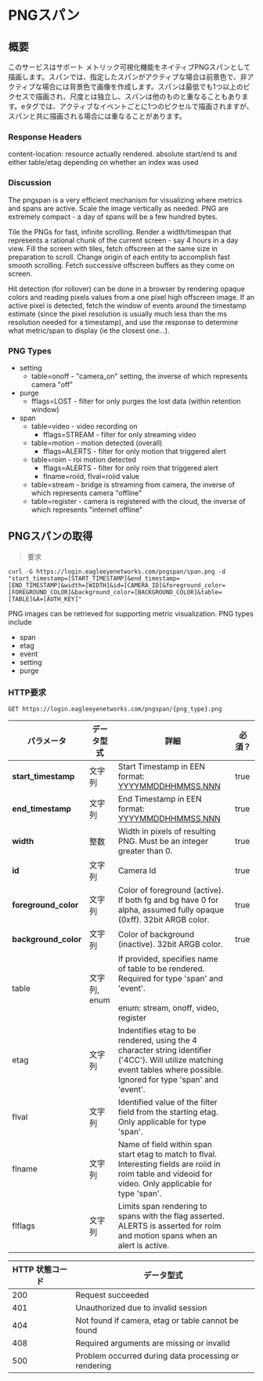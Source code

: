 # PNGスパン

<!--===================================================================-->
## 概要

このサービスはサポート メトリック可視化機能をネイティブPNGスパンとして描画します。スパンでは、指定したスパンがアクティブな場合は前景色で、非アクティブな場合には背景色で画像を作成します。スパンは最低でも1つ以上のピクセスで描画され、尺度とは独立し、スパンは他のものと重なることもあります。eタグでは、アクティブなイベントごとに1つのピクセルで描画されますが、スパンと共に描画される場合には重なることがあります。


### Response Headers

content-location: resource actually rendered. absolute start/end ts and either table/etag depending on whether an index was used

### Discussion

The pngspan is a very efficient mechanism for visualizing where metrics and spans are active. Scale the image vertically as needed. PNG are extremely compact - a day of spans will be a few hundred bytes.

Tile the PNGs for fast, infinite scrolling. Render a width/timespan that represents a rational chunk of the current screen - say 4 hours in a day view. Fill the screen with tiles, fetch offscreen at the same size in preparation to scroll. Change origin of each entity to accomplish fast smooth scrolling. Fetch successive offscreen buffers as they come on screen.

Hit detection (for rollover) can be done in a browser by rendering opaque colors and reading pixels values from a one pixel high offscreen image. If an active pixel is detected, fetch the window of events around the timestamp estimate (since the pixel resolution is usually much less than the ms resolution needed for a timestamp), and use the response to determine what metric/span to display (ie the closest one…).

### PNG Types

  * setting
  	* table=onoff - "camera_on" setting, the inverse of which represents camera "off"
  * purge
	* fflags=LOST - filter for only purges the lost data (within retention window)
  * span
  	* table=video - video recording on
	  * fflags=STREAM - filter for only streaming video	
	* table=motion - motion detected (overall)
	  * fflags=ALERTS - filter for only motion that triggered alert
	* table=roim - roi motion detected
	  * fflags=ALERTS - filter for only roim that triggered alert
	  * flname=roiid, flval=roiid value
	* table=stream - bridge is streaming from camera, the inverse of which represents camera "offline"
	* table=register - camera is registered with the cloud, the inverse of which represents "internet offline"

<!--===================================================================-->
## PNGスパンの取得

> 要求

```shell
curl -G https://login.eagleeyenetworks.com/pngspan/span.png -d "start_timestamp=[START_TIMESTAMP]&end_timestamp=[END_TIMESTAMP]&width=[WIDTH]&id=[CAMERA_ID]&foreground_color=[FOREGROUND_COLOR]&background_color=[BACKGROUND_COLOR]&table=[TABLE]&A=[AUTH_KEY]"
```

PNG images can be retrieved for supporting metric visualization. PNG types include

  * span
  * etag
  * event
  * setting
  * purge

### HTTP要求

`GET https://login.eagleeyenetworks.com/pngspan/{png_type}.png`

パラメータ          		| データ型式     | 詳細          | 必須？
---------          		| -----------   | -----------   | -----------
**start_timestamp**		| 文字列        | Start Timestamp in EEN format: [YYYYMMDDHHMMSS.NNN](#een-timestamp) | true
**end_timestamp**  		| 文字列        | End Timestamp in EEN format: [YYYYMMDDHHMMSS.NNN](#een-timestamp) | true
**width**         		| 整数        	| Width in pixels of resulting PNG. Must be an integer greater than 0. | true
**id**         			| 文字列        | Camera Id | true
**foreground_color**    | 文字列        | Color of foreground (active). If both fg and bg have 0 for alpha, assumed fully opaque (0xff). 32bit ARGB color. | true
**background_color**    | 文字列        | Color of background (inactive). 32bit ARGB color. | true
table    				| 文字列, enum  | If provided, specifies name of table to be rendered. Required for type 'span' and 'event'. <br><br>enum: stream, onoff, video, register
etag    				| 文字列        | Indentifies etag to be rendered, using the 4 character string identifier ('4CC'). Will utilize matching event tables where possible. Ignored for type 'span' and 'event'.
flval    				| 文字列        | Identified value of the filter field from the starting etag. Only applicable for type 'span'.
flname					| 文字列 		| Name of field within span start etag to match to flval. Interesting fields are roiid in roim table and videoid for video. Only applicable for type 'span'.
flflags    				| 文字列        | Limits span rendering to spans with the flag asserted. ALERTS is asserted for roim and motion spans when an alert is active.

HTTP 状態コード    | データ型式   
------------------- | ----------- 
200 | Request succeeded
401 | Unauthorized due to invalid session
404 | Not found if camera, etag or table cannot be found
408 | Required arguments are missing or invalid
500 | Problem occurred during data processing or rendering